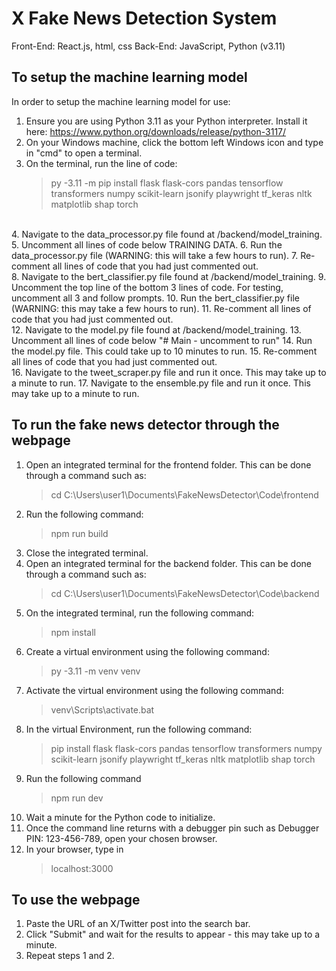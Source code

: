 # X Fake News Detection System

Front-End: React.js, html, css
Back-End: JavaScript, Python (v3.11)

## To setup the machine learning model
In order to setup the machine learning model for use:
1. Ensure you are using Python 3.11 as your Python interpreter. Install it here: https://www.python.org/downloads/release/python-3117/
2. On your Windows machine, click the bottom left Windows icon and type in "cmd" to open a terminal.
3. On the terminal, run the line of code:
    > py -3.11 -m pip install flask flask-cors pandas tensorflow transformers numpy scikit-learn jsonify playwright tf_keras nltk matplotlib shap torch
<br />
4. Navigate to the data_processor.py file found at /backend/model_training.
5. Uncomment all lines of code below TRAINING DATA.
6. Run the data_processor.py file (WARNING: this will take a few hours to run).
7. Re-comment all lines of code that you had just commented out.
<br />
8. Navigate to the bert_classifier.py file found at /backend/model_training.
9. Uncomment the top line of the bottom 3 lines of code. For testing, uncomment all 3 and follow prompts.
10. Run the bert_classifier.py file (WARNING: this may take a few hours to run).
11. Re-comment all lines of code that you had just commented out.
<br />
12. Navigate to the model.py file found at /backend/model_training.
13. Uncomment all lines of code below "# Main - uncomment to run"
14. Run the model.py file. This could take up to 10 minutes to run.
15. Re-comment all lines of code that you had just commented out.
<br />
16. Navigate to the tweet_scraper.py file and run it once. This may take up to a minute to run.
17. Navigate to the ensemble.py file and run it once. This may take up to a minute to run.

## To run the fake news detector through the webpage
1. Open an integrated terminal for the frontend folder. This can be done through a command such as:
    > cd C:\Users\user1\Documents\FakeNewsDetector\Code\frontend
2. Run the following command:
    > npm run build
3. Close the integrated terminal.
3. Open an integrated terminal for the backend folder. This can be done through a command such as:
    > cd C:\Users\user1\Documents\FakeNewsDetector\Code\backend
4. On the integrated terminal, run the following command:
    > npm install
5. Create a virtual environment using the following command:
    >  py -3.11 -m venv venv
6. Activate the virtual environment using the following command:
    > venv\Scripts\activate.bat
7. In the virtual Environment, run the following command:
    > pip install flask flask-cors pandas tensorflow transformers numpy scikit-learn jsonify playwright tf_keras nltk matplotlib shap torch
8. Run the following command
    > npm run dev
9. Wait a minute for the Python code to initialize.
10. Once the command line returns with a debugger pin such as Debugger PIN: 123-456-789, open your chosen browser.
11. In your browser, type in
    > localhost:3000

## To use the webpage
1. Paste the URL of an X/Twitter post into the search bar.
2. Click "Submit" and wait for the results to appear - this may take up to a minute.
3. Repeat steps 1 and 2.